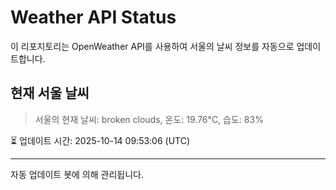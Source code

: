 
# Weather API Status

이 리포지토리는 OpenWeather API를 사용하여 서울의 날씨 정보를 자동으로 업데이트합니다.

## 현재 서울 날씨
> 서울의 현재 날씨: broken clouds, 온도: 19.76°C, 습도: 83%

⏳ 업데이트 시간: 2025-10-14 09:53:06 (UTC)

---
자동 업데이트 봇에 의해 관리됩니다.
